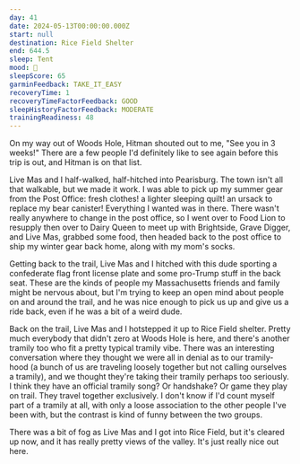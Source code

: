 ```yaml
---
day: 41
date: 2024-05-13T00:00:00.000Z
start: null
destination: Rice Field Shelter
end: 644.5
sleep: Tent
mood: 🙂
sleepScore: 65
garminFeedback: TAKE_IT_EASY
recoveryTime: 1
recoveryTimeFactorFeedback: GOOD
sleepHistoryFactorFeedback: MODERATE
trainingReadiness: 48
---
```

On my way out of Woods Hole, Hitman shouted out to me, "See you in 3 weeks!" There are a few people I'd definitely like to see again before this trip is out, and Hitman is on that list.

Live Mas and I half-walked, half-hitched into Pearisburg. The town isn't all that walkable, but we made it work. I was able to pick up my summer gear from the Post Office: fresh clothes! a lighter sleeping quilt! an ursack to replace my bear canister! Everything I wanted was in there. There wasn't really anywhere to change in the post office, so I went over to Food Lion to resupply then over to Dairy Queen to meet up with Brightside, Grave Digger, and Live Mas, grabbed some food, then headed back to the post office to ship my winter gear back home, along with my mom's socks.

Getting back to the trail, Live Mas and I hitched with this dude sporting a confederate flag front license plate and some pro-Trump stuff in the back seat. These are the kinds of people my Massachusetts friends and family might be nervous about, but I'm trying to keep an open mind about people on and around the trail, and he was nice enough to pick us up and give us a ride back, even if he was a bit of a weird dude.

Back on the trail, Live Mas and I hotstepped it up to Rice Field shelter. Pretty much everybody that didn't zero at Woods Hole is here, and there's another tramily too who fit a pretty typical tramily vibe. There was an interesting conversation where they thought we were all in denial as to our tramily-hood (a bunch of us are traveling loosely together but not calling ourselves a tramily), and we thought they're taking their tramily perhaps too seriously. I think they have an official tramily song? Or handshake? Or game they play on trail. They travel together exclusively. I don't know if I'd count myself part of a tramily at all, with only a loose association to the other people I've been with, but the contrast is kind of funny between the two groups.

There was a bit of fog as Live Mas and I got into Rice Field, but it's cleared up now, and it has really pretty views of the valley. It's just really nice out here.
